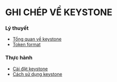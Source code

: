 # GHI CHÉP VỀ KEYSTONE

### Lý thuyết
- [Tổng quan về keystone](https://github.com/hocchudong/thuctap012017/blob/master/DucPX/OpenStack/Keystone/docs/Overview_Keystone.md)
- [Token format](https://github.com/hocchudong/thuctap012017/blob/master/DucPX/OpenStack/Keystone/docs/Token_Format.md)


### Thực hành
- [Cài đặt keystone](https://github.com/hocchudong/thuctap012017/blob/master/DucPX/OpenStack/Keystone/docs/Install_Openstack_OCATA.md)
- [Cách sử dụng keystone](https://github.com/hocchudong/thuctap012017/blob/master/DucPX/OpenStack/Keystone/docs/Cach_Su_Dung_Keystone.md)
